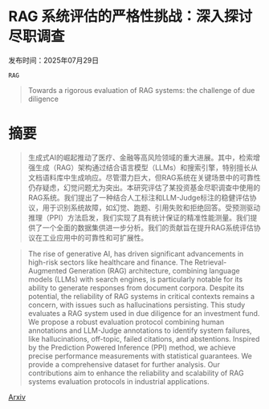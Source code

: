 # RAG 系统评估的严格性挑战：深入探讨尽职调查

发布时间：2025年07月29日

`RAG`

> Towards a rigorous evaluation of RAG systems: the challenge of due diligence

# 摘要

> 生成式AI的崛起推动了医疗、金融等高风险领域的重大进展。其中，检索增强生成（RAG）架构通过结合语言模型（LLMs）和搜索引擎，特别擅长从文档语料库中生成响应。尽管潜力巨大，但RAG系统在关键场景中的可靠性仍存疑虑，幻觉问题尤为突出。本研究评估了某投资基金尽职调查中使用的RAG系统。我们提出了一种结合人工标注和LLM-Judge标注的稳健评估协议，用于识别系统故障，如幻觉、跑题、引用失败和拒绝回答。受预测驱动推理（PPI）方法启发，我们实现了具有统计保证的精准性能测量。我们提供了一个全面的数据集供进一步分析。我们的贡献旨在提升RAG系统评估协议在工业应用中的可靠性和可扩展性。

> The rise of generative AI, has driven significant advancements in high-risk sectors like healthcare and finance. The Retrieval-Augmented Generation (RAG) architecture, combining language models (LLMs) with search engines, is particularly notable for its ability to generate responses from document corpora. Despite its potential, the reliability of RAG systems in critical contexts remains a concern, with issues such as hallucinations persisting. This study evaluates a RAG system used in due diligence for an investment fund. We propose a robust evaluation protocol combining human annotations and LLM-Judge annotations to identify system failures, like hallucinations, off-topic, failed citations, and abstentions. Inspired by the Prediction Powered Inference (PPI) method, we achieve precise performance measurements with statistical guarantees. We provide a comprehensive dataset for further analysis. Our contributions aim to enhance the reliability and scalability of RAG systems evaluation protocols in industrial applications.

[Arxiv](https://arxiv.org/abs/2507.21753)